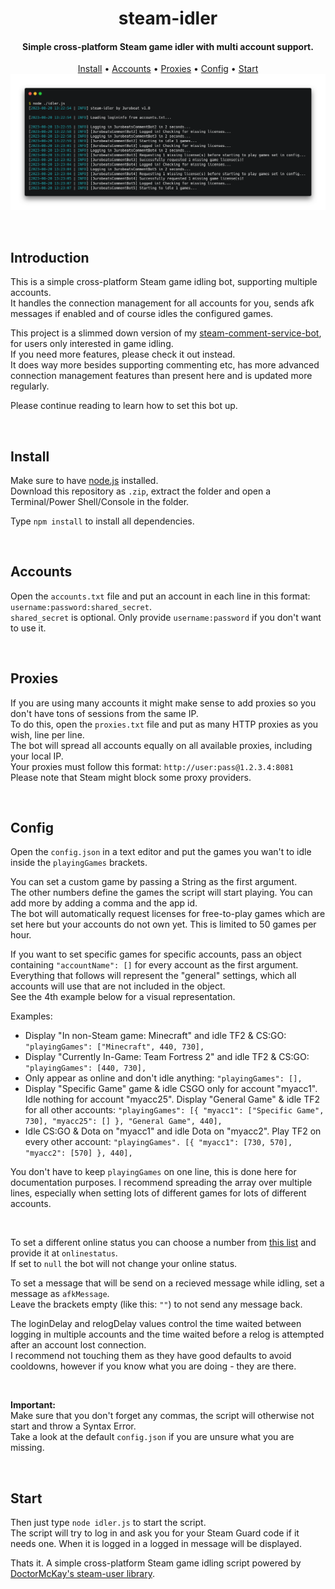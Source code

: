 <div align="center">
    <h1>steam-idler</h1>
    <h4>Simple cross-platform Steam game idler with multi account support.</h4>
    <div>
        <a href="#install">Install</a> •
        <a href="#accounts">Accounts</a> •
        <a href="#proxies">Proxies</a> •
        <a href="#config">Config</a> •
        <a href="#start">Start</a>
    </div>
    <img src="./.github/img/demo.png"> <!-- https://carbon.now.sh/?bg=rgba%28184%2C233%2C134%2C0%29&t=seti&wt=none&l=text&width=1247&ds=true&dsyoff=11px&dsblur=21px&wc=true&wa=false&pv=56px&ph=56px&ln=false&fl=1&fm=Hack&fs=14px&lh=133%25&si=false&es=2x&wm=false&code=%2524%2520node%2520.%252Fidler.js%250A%255B2023-08-20%252013%253A22%253A54%2520%257C%2520INFO%255D%2520steam-idler%2520by%25203urobeat%2520v1.8%250A%250A%255B2023-08-20%252013%253A22%253A54%2520%257C%2520INFO%255D%2520Loading%2520logininfo%2520from%2520accounts.txt...%250A%250A%255B2023-08-20%252013%253A22%253A55%2520%257C%2520INFO%255D%2520Logging%2520in%25203urobeatsCommentBot2%2520in%25202%2520seconds...%250A%255B2023-08-20%252013%253A22%253A58%2520%257C%2520INFO%255D%2520%255B3urobeatsCommentBot2%255D%2520Logged%2520in%21%2520Checking%2520for%2520missing%2520licenses...%250A%255B2023-08-20%252013%253A22%253A58%2520%257C%2520INFO%255D%2520Logging%2520in%25203urobeatsCommentBot3%2520in%25202%2520seconds...%250A%255B2023-08-20%252013%253A22%253A59%2520%257C%2520INFO%255D%2520%255B3urobeatsCommentBot2%255D%2520Starting%2520to%2520idle%25201%2520games...%250A%255B2023-08-20%252013%253A23%253A01%2520%257C%2520INFO%255D%2520%255B3urobeatsCommentBot3%255D%2520Logged%2520in%21%2520Checking%2520for%2520missing%2520licenses...%250A%255B2023-08-20%252013%253A23%253A01%2520%257C%2520INFO%255D%2520Logging%2520in%25203urobeatsCommentBot4%2520in%25202%2520seconds...%250A%255B2023-08-20%252013%253A23%253A01%2520%257C%2520INFO%255D%2520%255B3urobeatsCommentBot3%255D%2520Requesting%25201%2520missing%2520license%28s%29%2520before%2520starting%2520to%2520play%2520games%2520set%2520in%2520config...%250A%255B2023-08-20%252013%253A23%253A02%2520%257C%2520INFO%255D%2520%255B3urobeatsCommentBot3%255D%2520Successfully%2520requested%25201%2520missing%2520game%2520license%28s%29%21%250A%255B2023-08-20%252013%253A23%253A04%2520%257C%2520INFO%255D%2520%255B3urobeatsCommentBot4%255D%2520Logged%2520in%21%2520Checking%2520for%2520missing%2520licenses...%250A%255B2023-08-20%252013%253A23%253A04%2520%257C%2520INFO%255D%2520Logging%2520in%25203urobeatsCommentBot5%2520in%25202%2520seconds...%250A%255B2023-08-20%252013%253A23%253A04%2520%257C%2520INFO%255D%2520%255B3urobeatsCommentBot4%255D%2520Requesting%25201%2520missing%2520license%28s%29%2520before%2520starting%2520to%2520play%2520games%2520set%2520in%2520config...%250A%255B2023-08-20%252013%253A23%253A05%2520%257C%2520INFO%255D%2520%255B3urobeatsCommentBot4%255D%2520Successfully%2520requested%25201%2520missing%2520game%2520license%28s%29%21%250A%255B2023-08-20%252013%253A23%253A07%2520%257C%2520INFO%255D%2520%255B3urobeatsCommentBot5%255D%2520Logged%2520in%21%2520Checking%2520for%2520missing%2520licenses...%250A%255B2023-08-20%252013%253A23%253A07%2520%257C%2520INFO%255D%2520%255B3urobeatsCommentBot5%255D%2520Starting%2520to%2520idle%25201%2520games... -->
</div>

&nbsp;

## Introduction
This is a simple cross-platform Steam game idling bot, supporting multiple accounts.  
It handles the connection management for all accounts for you, sends afk messages if enabled and of course idles the configured games.

This project is a slimmed down version of my [steam-comment-service-bot](https://github.com/3urobeat/steam-comment-service-bot), for users only interested in game idling.  
If you need more features, please check it out instead.  
It does way more besides supporting commenting etc, has more advanced connection management features than present here and is updated more regularly.

Please continue reading to learn how to set this bot up.

&nbsp;

## Install
Make sure to have [node.js](https://nodejs.org/) installed.  
Download this repository as `.zip`, extract the folder and open a Terminal/Power Shell/Console in the folder.  

Type `npm install` to install all dependencies.  

&nbsp;

## Accounts
Open the `accounts.txt` file and put an account in each line in this format: `username:password:shared_secret`.  
`shared_secret` is optional. Only provide `username:password` if you don't want to use it.  

&nbsp;

## Proxies
If you are using many accounts it might make sense to add proxies so you don't have tons of sessions from the same IP.  
To do this, open the `proxies.txt` file and put as many HTTP proxies as you wish, line per line.  
The bot will spread all accounts equally on all available proxies, including your local IP.  
Your proxies must follow this format: `http://user:pass@1.2.3.4:8081`  
Please note that Steam might block some proxy providers.  

&nbsp;
  
## Config
Open the `config.json` in a text editor and put the games you wan't to idle inside the `playingGames` brackets.  

You can set a custom game by passing a String as the first argument.  
The other numbers define the games the script will start playing. You can add more by adding a comma and the app id.  
The bot will automatically request licenses for free-to-play games which are set here but your accounts do not own yet. This is limited to 50 games per hour.  

If you want to set specific games for specific accounts, pass an object containing `"accountName": []` for every account as the first argument.  
Everything that follows will represent the "general" settings, which all accounts will use that are not included in the object.  
See the 4th example below for a visual representation.

Examples:  
- Display "In non-Steam game: Minecraft" and idle TF2 & CS:GO: `"playingGames": ["Minecraft", 440, 730],`  
- Display "Currently In-Game: Team Fortress 2" and idle TF2 & CS:GO: `"playingGames": [440, 730],`  
- Only appear as online and don't idle anything: `"playingGames": [],`  
- Display "Specific Game" game & idle CSGO only for account "myacc1". Idle nothing for account "myacc25". Display "General Game" & idle TF2 for all other accounts: `"playingGames": [{ "myacc1": ["Specific Game", 730], "myacc25": [] }, "General Game", 440],`
- Idle CS:GO & Dota on "myacc1" and idle Dota on "myacc2". Play TF2 on every other account: `"playingGames". [{ "myacc1": [730, 570], "myacc2": [570] }, 440],`

You don't have to keep `playingGames` on one line, this is done here for documentation purposes. I recommend spreading the array over multiple lines, especially when setting lots of different games for lots of different accounts.
  
&nbsp;
  
To set a different online status you can choose a number from [this list](https://github.com/DoctorMcKay/node-steam-user/blob/master/enums/EPersonaState.js) and provide it at `onlinestatus`.  
If set to `null` the bot will not change your online status.  
  
To set a message that will be send on a recieved message while idling, set a message as `afkMessage`.  
Leave the brackets empty (like this: `""`) to not send any message back.  

The loginDelay and relogDelay values control the time waited between logging in multiple accounts and the time waited before a relog is attempted after an account lost connection.  
I recommend not touching them as they have good defaults to avoid cooldowns, however if you know what you are doing - they are there.  

&nbsp;

**Important:**  
Make sure that you don't forget any commas, the script will otherwise not start and throw a Syntax Error.  
Take a look at the default `config.json` if you are unsure what you are missing.

&nbsp;

## Start
Then just type `node idler.js` to start the script.  
The script will try to log in and ask you for your Steam Guard code if it needs one. When it is logged in a logged in message will be displayed.  

Thats it. A simple cross-platform Steam game idling script powered by [DoctorMcKay's steam-user library](https://github.com/DoctorMcKay/node-steam-user).

